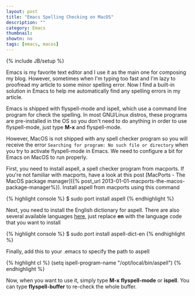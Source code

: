 ```yaml
---
layout: post
title: "Emacs Spelling Checking on MacOS"
description: ""
category: Emacs
thumbnail: 
showtn: no
tags: [emacs, macos]
---
```

{% include JB/setup %}

Emacs is my favorite text editor and I use it as the main one for composing my
blog. However, sometimes when I'm typing too fast and I'm lazy to proofread my
article to some minor spelling error. Now I find a built-in solution in Emacs to
help me automatically find any spelling errors in my article.

Emacs is shipped with flyspell-mode and ispell, which use a command line program
for check the spelling. In most GNU/Linux distros, these programs are
pre-installed in the OS so you don't need to do anything in order to use
flyspell-mode, just type **M-x** and flyspell-mode.

However, MacOS is not shipped with any spell checker program so you will receive
the error `Searching for program: No such file or directory` when you try to
activate flyspell-mode in Emacs. We need to configure a bit for Emacs on MacOS
to run properly.

First, you need to install aspell, a spell checker program from macports. If
you're not familiar with macports, have a look at this post
[MacPorts - The MacOS package manager]({% post_url 2013-01-01-macports-the-macos-package-manager%}).
Install aspell from macports using this command

<!-- more -->

{% highlight console %}
$ sudo port install aspell
{% endhighlight %}

Next, you need to install the English dictionary for aspell. There are also
several available languages [here](http://aspell.net/man-html/Supported.html),
just replace **en** with the language code that you want to install

{% highlight console %}
$ sudo port install aspell-dict-en
{% endhighlight %}

Finally, add this to your .emacs to specify the path to aspell

{% highlight cl %}
(setq ispell-program-name "/opt/local/bin/aspell")
{% endhighlight %}

Now, when you want to use it, simply type **M-x** **flyspell-mode** or
**ispell**. You can type **flyspell-buffer** to re-check the whole buffer.
